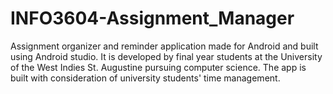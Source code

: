 # INFO3604-Assignment_Manager
Assignment organizer and reminder application made for Android and built using Android studio.  It is developed by final year students at the University of the West Indies St. Augustine pursuing computer science. The app is built with consideration of university students' time management.
